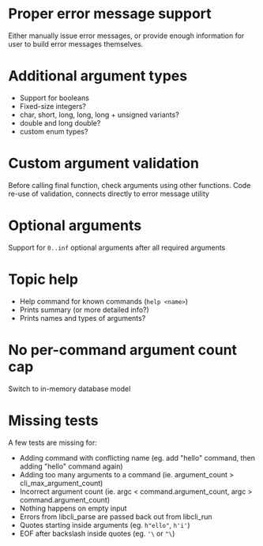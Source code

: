 # Proper error message support

Either manually issue error messages, or provide enough information for user to build error
messages themselves.

# Additional argument types

- Support for booleans
- Fixed-size integers?
- char, short, long, long, long + unsigned variants?
- double and long double?
- custom enum types?

# Custom argument validation

Before calling final function, check arguments using other functions. Code re-use of validation,
connects directly to error message utility

# Optional arguments

Support for `0..inf` optional arguments after all required arguments

# Topic help

- Help command for known commands (`help <name>`)
- Prints summary (or more detailed info?)
- Prints names and types of arguments?

# No per-command argument count cap

Switch to in-memory database model

# Missing tests

A few tests are missing for:
- Adding command with conflicting name (eg. add "hello" command, then adding "hello" command again)
- Adding too many arguments to a command (ie. argument_count > cli_max_argument_count)
- Incorrect argument count (ie. argc < command.argument_count, argc > command.argument_count)
- Nothing happens on empty input
- Errors from libcli_parse are passed back out from libcli_run
- Quotes starting inside arguments (eg. `h"ello"`, `h'i'`)
- EOF after backslash inside quotes (eg. `'\` or `"\`)
